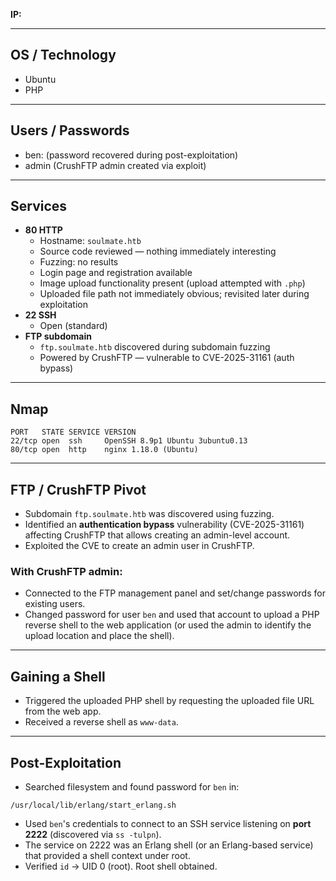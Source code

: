 **IP:**

---

## OS / Technology
- Ubuntu
- PHP

---

## Users / Passwords
- ben: (password recovered during post-exploitation)
- admin (CrushFTP admin created via exploit)

---

## Services
- **80 HTTP**
  - Hostname: `soulmate.htb`
  - Source code reviewed — nothing immediately interesting
  - Fuzzing: no results
  - Login page and registration available
  - Image upload functionality present (upload attempted with `.php`)
  - Uploaded file path not immediately obvious; revisited later during exploitation
- **22 SSH**
  - Open (standard)
- **FTP subdomain**
  - `ftp.soulmate.htb` discovered during subdomain fuzzing
  - Powered by CrushFTP — vulnerable to CVE-2025-31161 (auth bypass)

---

## Nmap
```
PORT   STATE SERVICE VERSION
22/tcp open  ssh     OpenSSH 8.9p1 Ubuntu 3ubuntu0.13
80/tcp open  http    nginx 1.18.0 (Ubuntu)
```

---


## FTP / CrushFTP Pivot
- Subdomain `ftp.soulmate.htb` was discovered using fuzzing.
- Identified an **authentication bypass** vulnerability (CVE-2025-31161) affecting CrushFTP that allows creating an admin-level account.
- Exploited the CVE to create an admin user in CrushFTP.

### With CrushFTP admin:
- Connected to the FTP management panel and set/change passwords for existing users.
- Changed password for user `ben` and used that account to upload a PHP reverse shell to the web application (or used the admin to identify the upload location and place the shell).

---

## Gaining a Shell
- Triggered the uploaded PHP shell by requesting the uploaded file URL from the web app.
- Received a reverse shell as `www-data`.

---

## Post-Exploitation
- Searched filesystem and found password for `ben` in:
```
/usr/local/lib/erlang/start_erlang.sh
```
- Used `ben`'s credentials to connect to an SSH service listening on **port 2222** (discovered via `ss -tulpn`).
- The service on 2222 was an Erlang shell (or an Erlang-based service) that provided a shell context under root.
- Verified `id` → UID 0 (root). Root shell obtained.
